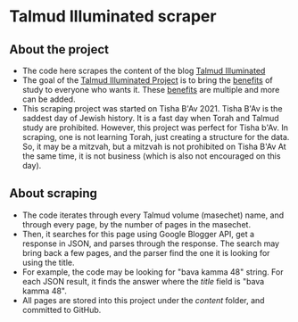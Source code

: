 # Talmud Illuminated scraper

## About the project

* The code here scrapes the content of the blog [Talmud Illuminated](http://mkerzner.blogspot.com/)
* The goal of the [Talmud Illuminated Project](https://talmudilluminated.com/) is to bring the [benefits](doc/benefits.md) of
study to everyone who wants it. These [benefits](doc/benefits.md) are multiple and more can be added.
* This scraping project was started on Tisha B'Av 2021. Tisha B'Av is the saddest day of Jewish history. 
  It is a fast day when Torah and Talmud study are prohibited. However, this project was perfect for Tisha b'Av.
In scraping, one is not learning Torah, just creating a structure for the data. So, it may be a mitzvah, but a mitzvah is not prohibited on Tisha B'Av
At the same time, it is not business (which is also not encouraged on this day).
  
## About scraping

* The code iterates through every Talmud volume (masechet) name, and through every page, by the number of pages in the masechet.
* Then, it searches for this page using Google Blogger API, get a response in JSON, and parses through the response.
The search may bring back a few pages, and the parser find the one it is looking for using the title.
* For example, the code may be looking for "bava kamma 48" string. For each JSON result, 
it finds the answer where the _title_ field is "bava kamma 48".
* All pages are stored into this project under the _content_ folder, and committed to GitHub.  

